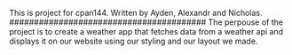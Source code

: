 This is project for cpan144.
Written by Ayden, Alexandr and Nicholas.
########################################
The perpouse of the project is to create a weather app that fetches data from a weather api
and displays it on our website using our styling and our layout we made.
